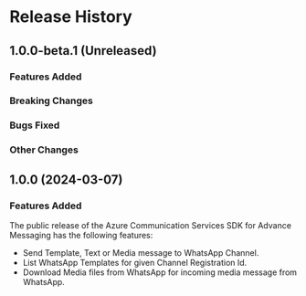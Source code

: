 # Release History

## 1.0.0-beta.1 (Unreleased)

### Features Added

### Breaking Changes

### Bugs Fixed

### Other Changes

## 1.0.0 (2024-03-07)

### Features Added

The public release of the Azure Communication Services SDK for Advance Messaging has the following features:

- Send Template, Text or Media message to WhatsApp Channel.
- List WhatsApp Templates for given Channel Registration Id.
- Download Media files from WhatsApp for incoming media message from WhatsApp.
